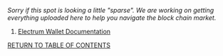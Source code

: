 <i>Sorry if this spot is looking a little "sparse". We are working on getting everything uploaded here to help you navigate the block chain market.</i>

1. [Electrum Wallet Documentation](http://docs.electrum.org/en/latest/)

[RETURN TO TABLE OF CONTENTS](https://github.com/HarveyWoods/The-HODL-Bag/blob/master/Table%20of%20Contents.md)
